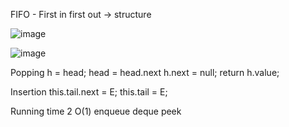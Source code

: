 FIFO - First in first out -> structure

![image](https://github.com/mbrezov/The-Last-Algorithms-Course-Youll-Need-notes/assets/127137480/54c2f3de-04e8-4bcc-bd85-c9bca80f0ef1)

![image](https://github.com/mbrezov/The-Last-Algorithms-Course-Youll-Need-notes/assets/127137480/f46d7635-83f3-4e99-bcf0-569bcef2db35)

Popping
h = head;
head = head.next
h.next = null;
return h.value;

Insertion
this.tail.next = E;
this.tail = E;

Running time 2 O(1)
enqueue
deque
peek 
